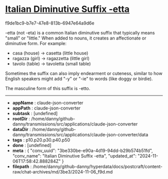 # [Italian Diminutive Suffix -etta](https://claude.ai/chat/3be330be-e90a-4d19-94dd-b29b574b51fd)

f9de1bc9-b7e7-47e8-813b-6947e64a9d6e

 -etta (not -eta) is a common Italian diminutive suffix that typically means "small" or "little." When added to nouns, it creates an affectionate or diminutive form. For example:

- casa (house) → casetta (little house)
- ragazza (girl) → ragazzetta (little girl)
- tavolo (table) → tavoletta (small table)

Sometimes the suffix can also imply endearment or cuteness, similar to how English speakers might add "-y" or "-ie" to words (like doggy or birdie).

The masculine form of this suffix is -etto.

---

* **appName** : claude-json-converter
* **appPath** : claude-json-converter
* **subtask** : [undefined]
* **rootDir** : /home/danny/github-danny/transmissions/src/applications/claude-json-converter
* **dataDir** : /home/danny/github-danny/transmissions/src/applications/claude-json-converter/data
* **tags** : p10.p20.p30.p40.p50
* **done** : [undefined]
* **meta** : {
  "conv_uuid": "3be330be-e90a-4d19-94dd-b29b574b51fd",
  "conv_name": "Italian Diminutive Suffix -etta",
  "updated_at": "2024-11-06T17:58:42.888284Z"
}
* **filepath** : /home/danny/github-danny/hyperdata/docs/postcraft/content-raw/chat-archives/md/3be3/2024-11-06_f9d.md